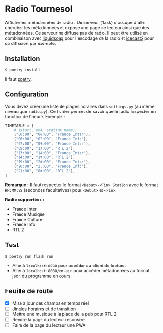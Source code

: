 # Radio Tournesol

Affiche les métadonnées de radio : Un serveur (flask) s'occupe d'aller chercher les métadonnées et expose une page de lecteur ainsi que des métadonnées. Ce serveur ne diffuse pas de radio. Il peut être utilisé en combinaison avec [liquidsoap](https://www.liquidsoap.info) pour l'encodage de la radio et [icecast2](http://icecast.org/) pour sa diffusion par exemple.

## Installation

```
$ poetry install 
```

Il faut [poetry](https://github.com/sdispater/poetry).

## Configuration

Vous devez créer une liste de plages horaires dans `settings.py` (au même niveau que `radio.py`). Ce fichier
permet de savoir quelle radio inspecter en fonction de l'heure. Exemple :

```python
TIMETABLE = [
    # (start, end, station_name),
    ("00:00", "06:00", "France Inter"),
    ("06:00", "07:00", "France Info"),
    ("07:00", "09:00", "France Inter"),
    ("09:00", "13:00", "RTL 2"),
    ("13:00", "14:00", "France Inter"),
    ("14:00", "19:00", "RTL 2"),
    ("19:00", "20:00", "France Inter"),
    ("20:00", "21:00", "France Info"),
    ("21:00", "00:00", "RTL 2"),
]
```

**Remarque :** Il faut respecter le format `<Debut>-<Fin> Station` avec le format `HH:MM:SS` (secondes facultatives) pour `<Debut>` et `<Fin>`.

**Radio supportées :**

- France Inter
- France Musique
- France Culture
- France Info
- RTL 2

## Test

```
$ poetry run flask run
```

- Aller à `localhost:8080` pour accéder au client de lecture.
- Aller à `localhost:8080/on-air` pour accéder métadonnées au format json du programme en cours.

## Feuille de route
 
- [x] Mise à jour des champs en temps réel
- [ ] Jingles horaires et de transition
- [ ] Mettre une musique à la place de la pub pour RTL 2
- [ ] Rendre la page du lecteur resonsive
- [ ] Faire de la page du lecteur une PWA
